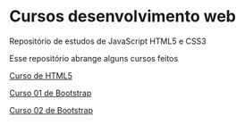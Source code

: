 # Cursos desenvolvimento web
Repositório de estudos de JavaScript HTML5 e CSS3

Esse repositório abrange alguns cursos feitos

[Curso de HTML5](https://www.cursoemvideo.com/course/curso-de-html5/)

[Curso 01 de Bootstrap](https://www.cursou.com.br/informatica/bootstrap/)

[Curso 02 de Bootstrap](https://www.udemy.com/bootstrap-framework/)
